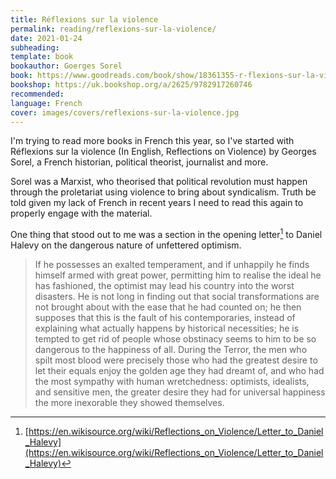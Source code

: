 ```yaml
---
title: Réflexions sur la violence
permalink: reading/reflexions-sur-la-violence/
date: 2021-01-24
subheading: 
template: book
bookauthor: Goerges Sorel
book: https://www.goodreads.com/book/show/18361355-r-flexions-sur-la-violence
bookshop: https://uk.bookshop.org/a/2625/9782917260746
recommended: 
language: French
cover: images/covers/reflexions-sur-la-violence.jpg
---
```


I'm trying to read more books in French this year, so I've started with Réflexions sur la violence (In English, Reflections on Violence) by Georges Sorel, a French historian, political theorist, journalist and more.

Sorel was a Marxist, who theorised that political revolution must happen through the proletariat using violence to bring about syndicalism. Truth be told given my lack of French in recent years I need to read this again to properly engage with the material.

One thing that stood out to me was a section in the opening letter[^1] to Daniel Halevy on the dangerous nature of unfettered optimism.

> If he possesses an exalted temperament, and if unhappily he finds himself armed with great power, permitting him to realise the ideal he has fashioned, the optimist may lead his country into the worst disasters. He is not long in finding out that social transformations are not brought about with the ease that he had counted on; he then supposes that this is the fault of his contemporaries, instead of explaining what actually happens by historical necessities; he is tempted to get rid of people whose obstinacy seems to him to be so dangerous to the happiness of all. During the Terror, the men who spilt most blood were precisely those who had the greatest desire to let their equals enjoy the golden age they had dreamt of, and who had the most sympathy with human wretchedness: optimists, idealists, and sensitive men, the greater desire they had for universal happiness the more inexorable they showed themselves.

[^1]: [https://en.wikisource.org/wiki/Reflections_on_Violence/Letter_to_Daniel_Halevy](https://en.wikisource.org/wiki/Reflections_on_Violence/Letter_to_Daniel_Halevy)
